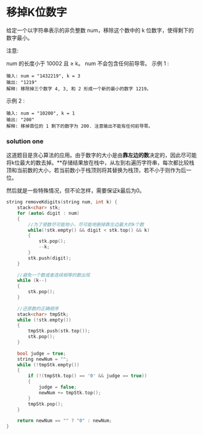 # 移掉K位数字

给定一个以字符串表示的非负整数 num，移除这个数中的 k 位数字，使得剩下的数字最小。

注意:

num 的长度小于 10002 且 ≥ k。
num 不会包含任何前导零。
示例 1 :

```
输入: num = "1432219", k = 3
输出: "1219"
解释: 移除掉三个数字 4, 3, 和 2 形成一个新的最小的数字 1219。
```


示例 2 :

```
输入: num = "10200", k = 1
输出: "200"
解释: 移掉首位的 1 剩下的数字为 200. 注意输出不能有任何前导零。
```



### solution one

这道题目是贪心算法的应用。由于数字的大小是由**靠左边的数**决定的，因此尽可能将k位最大的数去掉。**存储结果放在栈中，从左到右遍历字符串，每次都比较栈顶和当前数的大小，若当前数小于栈顶则将其替换为栈顶，若不小于则作为后一位。

然后就是一些特殊情况，但不论怎样，需要保证k最后为0。

```c++
string removeKdigits(string num, int k) {
	stack<char> stk;
	for (auto& digit : num)
	{
		//为了使数尽可能地小，尽可能地删掉靠左边最大的k个数
		while(!stk.empty() && digit < stk.top() && k)
		{
			stk.pop();
			--k;
		}
		stk.push(digit);
	}
    
	//避免一个数或者连续相等的数出现
	while (k--)
	{
		stk.pop();
	}
    
    //还原数的正确顺序
	stack<char> tmpStk;
	while (!stk.empty())
	{
		tmpStk.push(stk.top());
		stk.pop();
	}
    
	bool judge = true;
	string newNum = "";
	while (!tmpStk.empty())
	{
		if (!(tmpStk.top() == '0' && judge == true))
		{
			judge = false;
			newNum += tmpStk.top();
		}
		tmpStk.pop();
	}
    
	return newNum == "" ? "0" : newNum;
}
```



